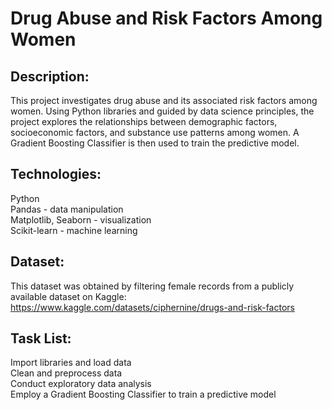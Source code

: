 # Drug Abuse and Risk Factors Among Women 

## Description:
This project investigates drug abuse and its associated risk factors among women. Using Python libraries and guided by data science principles, the project explores the relationships between demographic factors, socioeconomic factors, and substance use patterns among women. A Gradient Boosting Classifier is then used to train the predictive model.

## Technologies:
Python <br>
Pandas - data manipulation <br>
Matplotlib, Seaborn - visualization <br>
Scikit-learn - machine learning

## Dataset:
This dataset was obtained by filtering female records from a publicly available dataset on Kaggle: 
https://www.kaggle.com/datasets/ciphernine/drugs-and-risk-factors

## Task List:
Import libraries and load data <br>
Clean and preprocess data <br>
Conduct exploratory data analysis <br>
Employ a Gradient Boosting Classifier to train a predictive model

